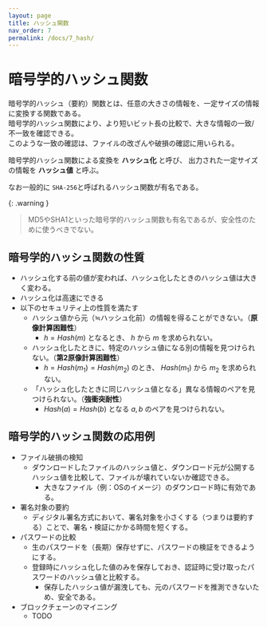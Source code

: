 ```yaml
---
layout: page
title: ハッシュ関数
nav_order: 7
permalink: /docs/7_hash/
---
```


<script>
    MathJax = {
      tex: {
        inlineMath: [['$','$'], ['\\(','\\)']],
        processEscapes: true,
        tags: "ams",
        autoload: {
          color: [],
          colorV2: ['color']
        },
        packages: {'[+]': ['noerrors']}
      },
      chtml: {
        matchFontHeight: false,
        displayAlign: "left",
        displayIndent: "2em"
      },
      options: {
        renderActions: {
          /* add a new named action to render <script type="math/tex"> */
          find_script_mathtex: [10, function (doc) {
            for (const node of document.querySelectorAll('script[type^="math/tex"]')) {
              const display = !!node.type.match(/; *mode=display/);
              const math = new doc.options.MathItem(node.textContent, doc.inputJax[0], display);
              const text = document.createTextNode('');
              node.parentNode.replaceChild(text, node);
              math.start = {node: text, delim: '', n: 0};
              math.end = {node: text, delim: '', n: 0};
              doc.math.push(math);
            }
          }, '']
        }
      },
      loader: {
        load: ['[tex]/noerrors']
      }
    };
</script>
<script async src="https://cdn.jsdelivr.net/npm/mathjax@3/es5/tex-chtml.js" id="MathJax-script"></script>



# 暗号学的ハッシュ関数

暗号学的ハッシュ（要約）関数とは、任意の大きさの情報を、一定サイズの情報に変換する関数である。  
  暗号学的ハッシュ関数により、より短いビット長の比較で、大きな情報の一致/不一致を確認できる。  
   このような一致の確認は、ファイルの改ざんや破損の確認に用いられる。

暗号学的ハッシュ関数による変換を **ハッシュ化** と呼び、
出力された一定サイズの情報を **ハッシュ値** と呼ぶ。

なお一般的に `SHA-256`と呼ばれるハッシュ関数が有名である。
  
{: .warning }
> MD5やSHA1といった暗号学的ハッシュ関数も有名であるが、安全性のために使うべきでない。

## 暗号学的ハッシュ関数の性質

- ハッシュ化する前の値が変われば、ハッシュ化したときのハッシュ値は大きく変わる。
- ハッシュ化は高速にできる
- 以下のセキュリティ上の性質を満たす
    - ハッシュ値から元（≒ハッシュ化前）の情報を得ることができない。（**原像計算困難性**）
      - $h = Hash(m)$ となるとき、 $h$ から $m$ を求められない。
    - ハッシュ化したときに、特定のハッシュ値になる別の情報を見つけられない。（**第2原像計算困難性**）
      - $h = Hash(m_1) = Hash(m_2)$ のとき、 $Hash(m_1)$ から $m_2$ を求められない。
    - 「ハッシュ化したときに同じハッシュ値となる」異なる情報のペアを見つけられない。（**強衝突耐性**）
      - $Hash(a) = Hash(b)$ となる $a, b$ のペアを見つけられない。

## 暗号学的ハッシュ関数の応用例

- ファイル破損の検知
  - ダウンロードしたファイルのハッシュ値と、ダウンロード元が公開するハッシュ値を比較して、ファイルが壊れていないか確認できる。
    - 大きなファイル（例：OSのイメージ）のダウンロード時に有効である。
- 署名対象の要約
  - ディジタル署名方式において、署名対象を小さくする（つまりは要約する）ことで、署名・検証にかかる時間を短くする。
- パスワードの比較
  - 生のパスワードを（長期）保存せずに、パスワードの検証をできるようにする。
  - 登録時にハッシュ化した値のみを保存しておき、認証時に受け取ったパスワードのハッシュ値と比較する。
    - 保存したハッシュ値が漏洩しても、元のパスワードを推測できないため、安全である。
- ブロックチェーンのマイニング
  - TODO
